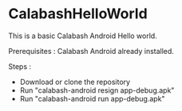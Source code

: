 # CalabashHelloWorld
This is a basic Calabash Android Hello world.

Prerequisites :
Calabash Android already installed.



Steps : 
- Download or clone the repository
- Run "calabash-android resign app-debug.apk"
- Run "calabash-android run app-debug.apk"
